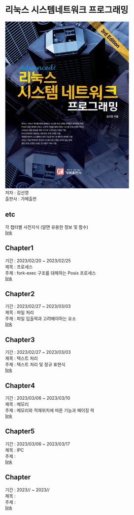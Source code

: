 # 리눅스 시스템네트워크 프로그래밍
![](img/cover.png)
</br> 저자 : 김선영
</br> 출판사 : 가메출판


## etc
각 챕터별 사전지식 (알면 유용한 정보 및 함수)
</br> [link](etc.md)


## Chapter1
기간 : 2023/02/20 ~ 2023/02/25
</br> 제목 : 프로세스
</br> 주제 : fork-exec 구조를 대체하는 Posix 프로세스
</br> [link](week1/Chapter1%20Process.md)


## Chapter2
기간 : 2023/02/27 ~ 2023/03/03
</br> 제목 : 파일 처리
</br> 주제 : 파일 입출력과 고려해야하는 요소
</br> [link](week2/Chapter2%20File.md)


## Chapter3
기간 : 2023/02/27 ~ 2023/03/03
</br> 제목 : 텍스트 처리
</br> 주제 : 텍스트 처리 및 정규 표현식
</br> [link](week2/Chapter3%20TextProcessing.md)


## Chapter4
기간 : 2023/03/06 ~ 2023/03/10
</br> 제목 : 메모리
</br> 주제 : 메모리와 적재위치에 따른 기능과 페이징 락
</br> [link](week3/Chapter4%20Memory.md)


## Chapter5
기간 : 2023/03/06 ~ 2023/03/17
</br> 제목 : IPC
</br> 주제 : 
</br> [link](week3/Chapter5%20IPC.md)


## Chapter
기간 : 2023// ~ 2023//
</br> 제목 : 
</br> 주제 : 
</br> [link](week/)





<!--
<h1> Title </h1>

<h2> Index </h2>

## sub-title
### function_name
	#include <>
	[function]
**Parameters**
- 

**Return Value**
- 

**Description**  


## h2  
### h3  
**Parameters**  
-   

**Return Value**  
-   

**Description**  
-->
